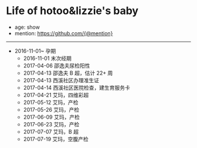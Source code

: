 
# Life of hotoo&lizzie's baby

- age: show
- mention: https://github.com/{@mention}

----

- 2016-11-01~ 孕期
  - 2016-11-01 末次经期
  - 2017-04-06 邵逸夫尿检阳性
  - 2017-04-13 邵逸夫 B 超，估计 22+ 周
  - 2017-04-13 西溪社区办理准生证
  - 2017-04-14 西溪社区医院检查，建生育服务卡
  - 2017-04-21 艾玛，四维彩超
  - 2017-05-12 艾玛，产检
  - 2017-05-26 艾玛，产检
  - 2017-06-09 艾玛，产检
  - 2017-06-23 艾玛，产检
  - 2017-07-07 艾玛，B 超
  - 2017-07-19 艾玛，空腹产检
